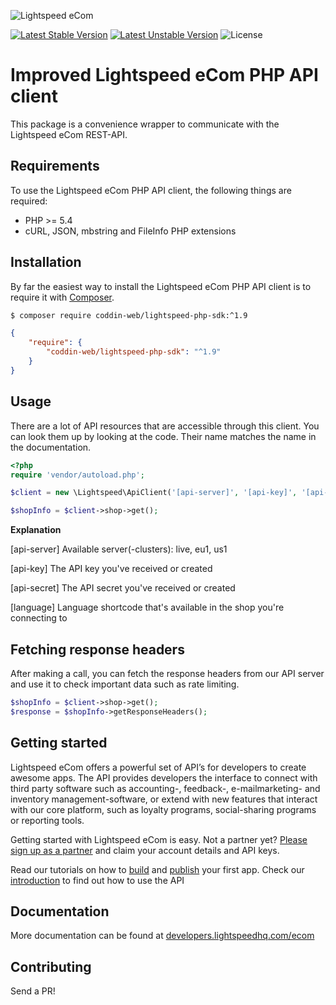 ![Lightspeed eCom](https://developers.lightspeedhq.com/images/new_logo.png)

[![Latest Stable Version](http://img.shields.io/packagist/v/coddin-web/lightspeed-php-sdk.svg)](https://packagist.org/packages/seoshop/seoshop-php)
[![Latest Unstable Version](http://img.shields.io/packagist/vpre/coddin-web/lightspeed-php-sdk.svg)](https://packagist.org/packages/seoshop/seoshop-php)
![License](http://img.shields.io/badge/license-MIT-green.svg)

# Improved Lightspeed eCom PHP API client
This package is a convenience wrapper to communicate with the Lightspeed eCom REST-API.


## Requirements
To use the Lightspeed eCom PHP API client, the following things are required:

+ PHP >= 5.4
+ cURL, JSON, mbstring and FileInfo PHP extensions


## Installation

By far the easiest way to install the Lightspeed eCom PHP API client is to require it with [Composer](http://getcomposer.org/doc/00-intro.md).

``` bash
$ composer require coddin-web/lightspeed-php-sdk:^1.9
```
```json
{
    "require": {
        "coddin-web/lightspeed-php-sdk": "^1.9"
    }
}
```

## Usage
There are a lot of API resources that are accessible through this client. You can look them up by looking at the code. Their name matches the name in the documentation.

``` php
<?php
require 'vendor/autoload.php';

$client = new \Lightspeed\ApiClient('[api-server]', '[api-key]', '[api-secret]', '[language]');

$shopInfo = $client->shop->get();
```

__Explanation__

[api-server]
Available server(-clusters): live, eu1, us1

[api-key]
The API key you've received or created

[api-secret]
The API secret you've received or created

[language]
Language shortcode that's available in the shop you're connecting to

## Fetching response headers
After making a call, you can fetch the response headers from our API server and use it to check important data such as rate limiting.

``` php
$shopInfo = $client->shop->get();
$response = $shopInfo->getResponseHeaders();
```

## Getting started
Lightspeed eCom offers a powerful set of API’s for developers to create awesome apps. The API provides developers the interface to connect with third party software such as accounting-, feedback-, e-mailmarketing- and inventory management-software, or extend with new features that interact with our core platform, such as loyalty programs, social-sharing programs or reporting tools.

Getting started with Lightspeed eCom is easy. Not a partner yet? [Please sign up as a partner](https://www.lightspeedhq.com/partners/) and claim your account details and API keys.

Read our tutorials on how to [build](http://developers.lightspeedhq.com/ecom/tutorials/build-an-app/) and [publish](http://developers.lightspeedhq.com/ecom/tutorials/publish-an-app/) your first app. Check our [introduction](http://developers.lightspeedhq.com/ecom/introduction/introduction/) to find out how to use the API

## Documentation
More documentation can be found at [developers.lightspeedhq.com/ecom](http://developers.lightspeedhq.com/ecom)

## Contributing
Send a PR!
